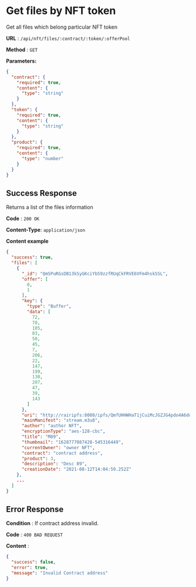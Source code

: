 # Get files by NFT token

Get all files which belong particular NFT token

**URL** : `/api/nft/files/:contract/:token/:offerPool`

**Method** : `GET`

**Parameters:**

```json
{
  "contract": {
    "required": true,
    "content": {
      "type": "string"
    }
  },
  "token": {
    "required": true,
    "content": {
      "type": "string"
    }
  },
  "product": {
    "required": true,
    "content": {
      "type": "number"
    }
  }
}
```

## Success Response

Returns a list of the files information

**Code** : `200 OK`

**Content-Type**: `application/json`

**Content example**

```json
{
  "success": true,
  "files": [
    {
      "_id": "QmSPuRGsDB13kSyGKciYb59zzfRUqCkFRVE6VFm4hskSSL",
      "offer": [
        0,
        1
      ],
      "key": {
        "type": "Buffer",
        "data": [
          72,
          70,
          105,
          83,
          50,
          45,
          7,
          206,
          22,
          147,
          199,
          130,
          207,
          47,
          39,
          143
        ]
      },
      "uri": "http://rairipfs:8080/ipfs/QmfUHHWHaT1jCuiMcJGZJG4pdo4A6ddoaZKPz6rbCDeNMA",
      "mainManifest": "stream.m3u8",
      "author": "author NFT",
      "encryptionType": "aes-128-cbc",
      "title": "M89",
      "thumbnail": "1628777087428-545316449",
      "currentOwner": "owner NFT",
      "contract": "contract address",
      "product": 3,
      "description": "Desc 89",
      "creationDate": "2021-08-12T14:04:59.252Z"
    },
    ...
  ]
}
```

## Error Response

**Condition** : If contract address invalid.

**Code** : `400 BAD REQUEST`

**Content** :

```json
{
  "success": false,
  "error": true,
  "message": "Invalid Contract address"
}
```
